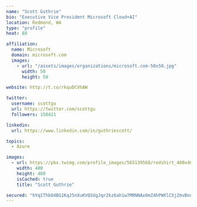 ```yaml
---
name: "Scott Guthrie"
bio: "Executive Vice President Microsoft Cloud+AI"
location: Redmond, WA
type: "profile"
heat: 88

affiliation:
  name: Microsoft
  domain: microsoft.com
  images:
    - url: "/assets/images/organizations/microsoft.com-50x50.jpg"
      width: 50
      height: 50

website: http://t.co/rkquDCVhAW

twitter:
  username: scottgu
  url: https://twitter.com/scottgu
  followers: 158421

linkedin:
  url: https://www.linkedin.com/in/guthriescott/

topics:
  - Azure

images:
  - url: https://pbs.twimg.com/profile_images/565139568/redshirt_400x400.jpg
    width: 400
    height: 400
    isCached: true
    title: "Scott Guthrie"

secured: "hYq1Thb84BG1KqJ5nXuKVQSUgJqr2kz6ah1w7MRNNAx6mZ4hPWXlCXjZmvBnqQKmQFT9qfY3QBqrRxoZ46tGUP0Pt/aoru4rNXgx9XV+1nK9n3C9+wZ/7iUdF2N6/IeG97epKBNlz3flxHJbkrDg8t61VspUxD1mzENpWGEj1ftMSK9yV8cmOGLU7dMm99EQ9bTmoExfju/PdckJIZzr8gre3272lvwPuo2ZbNEklPyk+p5Y40+66auI69wXOwpwsU/YhAkw8TpucPY1obBbYu5xM6cs/+xVbR3+8tPmWIoU0edS5FyhjPt6oasBqxcxsJKKJiXshEm9cb8aR8Xe+UQ3qDlTROC9qEY/axPJTUcyG4jOPwvz96FfirBCYTweMGQ+SRKZpy6EDv3/ZAEb5C4c+aDnaLFBjILAkXk7fI0=;kp2BRfJuZVbPb8zvRfkXQw=="
---
```


